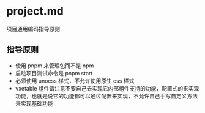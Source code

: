 # project.md

项目通用编码指导原则

## 指导原则

- 使用 pnpm 来管理包而不是 npm
- 启动项目测试命令是 pnpm start
- 必须使用 unocss 样式，不允许使用原生 css 样式
- vxetable 组件请注意不要自己去实现它内部组件支持的功能，配置式的来实现功能，也就是说它的功能都可以通过配置来实现，不允许自己手写自定义方法来实现基础功能
